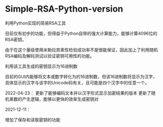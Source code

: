 # Simple-RSA-Python-version
利用Python实现的简易RSA工具

目前仅有初步的功能，但得益于Python自带的强大计算能力，能够计算4096位的RSA密钥。

由于在这个量级使用米勒拉宾素性检验成功率不是很能保证，因此加上了利用随机RSA编码及解码测试以验证密钥可用性的功能。

利用该工具生成的密钥显示为16进制数

目前的GUI内能够将文本或数字转化为的16进制数，但该16进制数将显示为汉字，具体显示的汉字与该字的Unicode码有关，且可能是四个汉字中的任意一个。

2022-04-23：
更新了能够编码文本井以汉字形式显示加密结果的版本
更新了随机素数的产生逻辑，能够以更快的效率生成密钥对

2021-12-11：

增加了保存和读取密钥的功能
